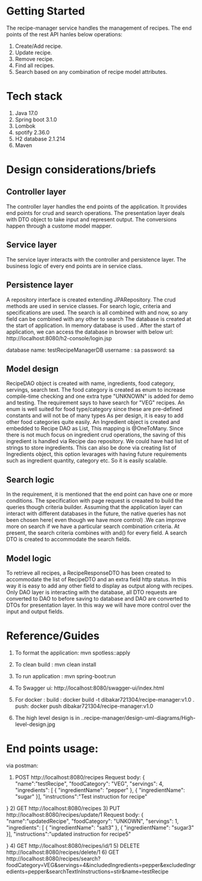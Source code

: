 # Getting Started

The recipe-manager service handles the management of recipes. The end points of the rest API hanles below operations:
1) Create/Add recipe.
2) Update recipe.
3) Remove recipe.
4) Find all recipes.
5) Search based on any combination of recipe model attributes.

# Tech stack

1) Java 17.0
2) Spring boot 3.1.0
3) Lombok
4) spotify  2.36.0
5) H2 database 2.1.214
6) Maven

# Design considerations/briefs

## Controller layer

The controller layer handles the end  points of the application. It provides end points for crud and search operations.
The presentation layer deals with DTO object to take input and represent output. The conversions happen through a custome model mapper.

## Service layer

The service layer interacts with the controller and persistence layer. The business logic of every end points are in service class.

## Persistence layer

A repository interface is created extending JPARepository. The crud methods are used in service classes. For search logic, criteria and
specifications are used. The search is all combined with and now, so any field can be combined with any other to search
The database is created at the start of application. In memory database is used . After the start of application, we can access the database in browser
with below url:
http://localhost:8080/h2-console/login.jsp

database name: testRecipeManagerDB
username : sa
password: sa

## Model design

RecipeDAO object is created with name, ingredients, food category, servings, search text. The food category is created as enum
to increase compile-time checking and one extra type "UNKNOWN" is added for demo and testing. The requirement says to have
search for "VEG" recipes. An enum is well suited for food type/category since these are pre-defined constants and will not be of many types
As per design, it is easy to add other food categories quite easily.
An Ingredient object is created and embedded to Recipe DAO as List, This mapping is @OneToMany. Since there is
not much focus on ingredient crud operations, the saving of this ingredient is handled via Recipe dao repository.
We could have had list of strings to store ingredients. This can also be done via creating list of Ingredients object, this option levarages
with having future requirements such as ingredient quantity, category etc. So it is easily scalable.

## Search logic

In the requirement, it is mentioned that the end point can have one or more conditions. The specification with page request is creaated
to build the queries though criteria builder. Assuming that the application layer can interact with different databases in the future,
the native queries has not been chosen here( even though we have more control) .We can improve more on search if we have a particular search combination
criteria. At present, the search criteria combines with and() for every field. A search DTO is created to accommodate the search fields.

## Model logic

To retrieve all recipes, a RecipeResponseDTO has been created to accommodate the list of RecipeDTO and an extra field http status.
In this way it is easy to add any other field to display as output along with recipes. Only DAO layer is interacting with the database,
all DTO requests are converted to DAO to before saving to database and DAO are converted to DTOs for presentation layer. In this way we will have more control
over the input and output fields.

# Reference/Guides

1) To format the application:  mvn spotless::apply

2) To clean build : mvn clean install
3) To run application : mvn spring-boot:run
4) To Swagger ui: http://localhost:8080/swagger-ui/index.html
5) For docker :
build :
docker build -t dibakar721304/recipe-manager:v1.0 .
push:
docker push dibakar721304/recipe-manager:v1.0

6) The high level design is in ..recipe-manager/design-uml-diagrams/High-level-design.jpg

# End points usage:

via postman:
1) POST http://localhost:8080/recipes
Request body:
{
"name":"testRecipe",
"foodCategory": "VEG",
"servings": 4,
"ingredients":
[
   {
"ingredientName": "pepper"
},
{
"ingredientName": "sugar"
}],
"instructions":"Test instruction for  recipe"

}
2) GET http://localhost:8080/recipes
3) PUT http://localhost:8080/recipes/update/1
Request body:
{
"name":"updatedRecipe",
"foodCategory": "UNKOWN",
"servings": 1,
"ingredients":
[
   {
"ingredientName": "salt3"
},
{
"ingredientName": "sugar3"
}],
"instructions":"updated instruction for recipe5"

}
4) GET http://localhost:8080/recipes/id/1
5) DELETE http://localhost:8080/recipes/delete/1
6) GET http://localhost:8080/recipes/search?foodCategory=VEG&servings=4&includedIngredients=pepper&excludedIngredients=pepper&searchTextInInstructions=stir&name=testRecipe
